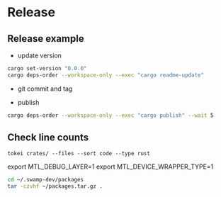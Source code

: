 # Release

## Release example

- update version

```bash
cargo set-version "0.0.0"
cargo deps-order --workspace-only --exec "cargo readme-update"
```

- git commit and tag

- publish

```bash
cargo deps-order --workspace-only --exec "cargo publish" --wait 5
```

## Check line counts

```console
tokei crates/ --files --sort code --type rust
```

export MTL_DEBUG_LAYER=1
export MTL_DEVICE_WRAPPER_TYPE=1

```sh
cd ~/.swamp-dev/packages
tar -czvhf ~/packages.tar.gz .
```
